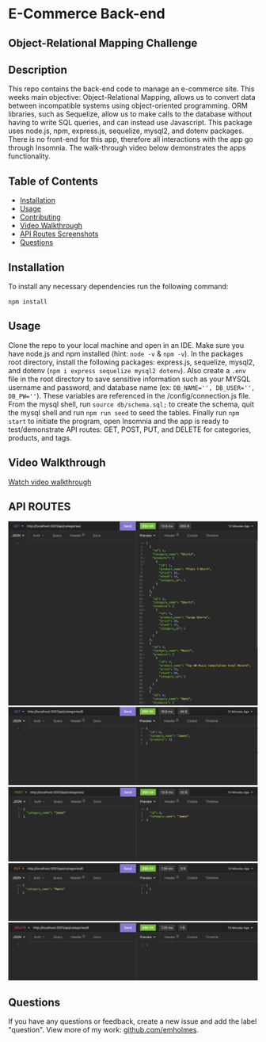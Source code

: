 # E-Commerce Back-end
## Object-Relational Mapping Challenge

## Description
This repo contains the back-end code to manage an e-commerce site. This weeks main objective: Object-Relational Mapping, allows us to convert data between incompatible systems using object-oriented programming. ORM libraries, such as Sequelize, allow us to make calls to the database without having to write SQL queries, and can instead use Javascript. This package uses node.js, npm, express.js, sequelize, mysql2, and dotenv packages. There is no front-end for this app, therefore all interactions with the app go through Insomnia. The walk-through video below demonstrates the apps functionality.

## Table of Contents
* [Installation](#installation)
* [Usage](#usage)
* [Contributing](#contributing)
* [Video Walkthrough](#video-walkthrough)
* [API Routes Screenshots](#api-routes)
* [Questions](#questions)

## Installation
To install any necessary dependencies run the following command: 

    npm install

## Usage 
Clone the repo to your local machine and open in an IDE. Make sure you have node.js and npm installed (hint: `node -v` & `npm -v`). In the packages root directory, install the following packages: express.js, sequelize, mysql2, and dotenv (`npm i express sequelize mysql2 dotenv`). Also create a `.env` file in the root directory to save sensitive information such as your MYSQL username and password, and database name (ex: `DB_NAME='', DB_USER='', DB_PW=''`). These variables are referenced in the /config/connection.js file. From the mysql shell, run `source db/schema.sql;` to create the schema, quit the mysql shell and run `npm run seed` to seed the tables. Finally run `npm start` to initiate the program, open Insomnia and the app is ready to test/demonstrate API routes: GET, POST, PUT, and DELETE for categories, products, and tags. 

## Video Walkthrough
[Watch video walkthrough](https://drive.google.com/file/d/1CrQtCsvLWRG_vCMsMTJ3gNK3YYwUHb86/view)

## API ROUTES
![API GET Route, Categories](./assets/images/GET-all-categories.png)
![API GET by ID Route, Categories](./assets/images/GET-single-category.png)
![API POST Route, Categories](./assets/images/POST-category.png)
![API PUT by ID Route, Categories](./assets/images/PUT-category-by-id.png)
![API DELETE by ID Route, Categories](./assets/images/DELETE-category-by-id.png)

## Questions
If you have any questions or feedback, create a new issue and add the label "question". 
View more of my work: [github.com/emholmes](https://github.com/emholmes).

